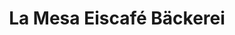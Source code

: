 ---
title: "La Mesa Eiscafé Bäckerei"
url: /neu-isenburg/la-mesa-eiscafe-baeckerei/
shop: Bäckerei
---